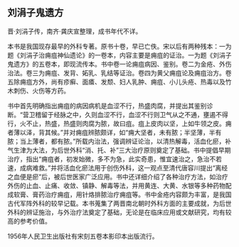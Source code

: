 ## 刘涓子鬼遗方

晋·刘涓子传，南齐·龚庆宣整理，成书年代不详。

本书是我国现存最早的外科专著。原书十卷，早已亡佚。宋以后有两种残本：一为题《刘涓子治痈疽神仙遗论》的一卷本，内容主要是痈疽的证治。一为题《刘涓子鬼遗方》的五卷本，即现流传本。书中卷一论痈疽病因、鉴别。卷二为金疮、外伤治法。卷三为痈疽、发背、妬乳、乳结等证治。卷四为黄父痈疽论及痈疽治方。卷五除痈疽方外，尚有疹癣、面㾴、发颓、妇人乳肿、痈疽、小儿头疮、热毒以及竹木刺伤、火伤等方药。

书中首先明确指出痈疽的病因病机是血涩不行，热盛肉腐，并提出其鉴别诊断。“营卫稽留于经脉之中，久则血涩不行，血涩不行则卫气从之不通，壅遏不得行，火不止，热盛，热盛则肉腐为脓，故曰疽。疽上皮肉以坚，上如牛领之皮。痈者薄以泽，背其候。”并对痈疽辨脓颇详，如“痈大坚者，未有脓；半坚薄，半有脓；当上薄者，都有脓。”所载内治法，强调辨证论治，以清热解毒，活血化瘀，补气生津为大法，为后世外科“消、托、补”三大治疗原则奠定了基础。书中提倡早期治疗，指出“痈疽者，初发始微，多不为急，此实奇患，惟宜速治之，急治不若速，成病难救。”并将活血化瘀法用于创伤外科，这一观点至清代唐容川提出“离经之血便是瘀”后，被后世医家广泛应用。书中还详细介绍了各种治疗方法，如治疗外伤的止血、止痛、收敛、镇静、解毒等法，并用黄连、大黄、水银等多种药物配成软膏、膏药治疗痈疽，用针烙排脓治疗痈疽等。书中金疮内容颇为丰富，是我国古代军阵外科的较早记载。本书蒐集了两晋南北朝时外科方面的主要成就，为后世外科的辨证施治，与外治疗法奠定了基础，无论是在临床应用或文献研究，均有较高的参考价值。

1956年人民卫生出版社有宋刻五卷本影印本出版流行。
